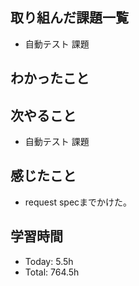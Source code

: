 ## 取り組んだ課題一覧
- 自動テスト 課題
## わかったこと
## 次やること
- 自動テスト 課題
## 感じたこと
- request specまでかけた。
## 学習時間
- Today: 5.5h
- Total: 764.5h